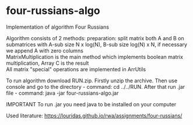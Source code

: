 # four-russians-algo
Implementation of algorithm Four Russians

Algorithm consists of 2 methods:
preparation: split matrix both A and B on submatrices with A-sub size N x log(N), B-sub size log(N) x N, if necessary we append A with zero columns  
MatrixMultiplication is the main method which implements boolean matrix multiplication, Array C is the result  
All matrix "special" operations are implemented in ArrUtils

To run algorithm download RUN.zip. Firstly unzip the archive. Then use console and go to the directory - command: cd ../../RUN. After that run .jar file - command: java -jar four-russians-algo.jar

IMPORTANT To run .jar you need java to be installed on your computer


Used literature: https://louridas.github.io/rwa/assignments/four-russians/